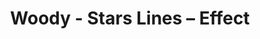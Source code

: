 ---
title: Woody - Stars Lines – Effect
builder: true
type: coming-soon

# Content section
sections:
  - headerSection
  - aboutSection
  - servicesSection
  - teamSection
  - contactSection
  - subscribeSection

# Background effect
starsLinesEffect: 
  enable: true
  backgroundColor: "#0e0e0f"
  colorStars: "#e5dce1"

---
